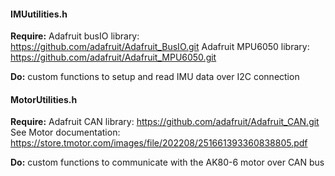 ####  IMUutilities.h

**Require:**
Adafruit busIO library: https://github.com/adafruit/Adafruit_BusIO.git
Adafruit MPU6050 library: https://github.com/adafruit/Adafruit_MPU6050.git

**Do:**
custom functions to setup and read IMU data over I2C connection


####  MotorUtilities.h

**Require:**
Adafruit CAN library: https://github.com/adafruit/Adafruit_CAN.git
See Motor documentation: https://store.tmotor.com/images/file/202208/251661393360838805.pdf

**Do:**
custom functions to communicate with the AK80-6 motor over CAN bus




